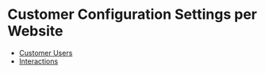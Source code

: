<a id="website-commerce-configuration-customer"></a>

# Customer Configuration Settings per Website

* [Customer Users](website-customer-users.md)
* [Interactions](website-interactions.md)
